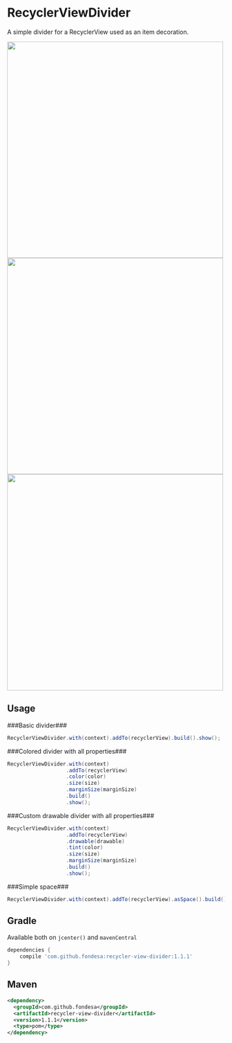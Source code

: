 RecyclerViewDivider
===============

A simple divider for a RecyclerView used as an item decoration.

<img src="https://raw.githubusercontent.com/Fondesa/RecyclerViewDivider/master/screenshot_1.png" height="500">
<img src="https://raw.githubusercontent.com/Fondesa/RecyclerViewDivider/master/screenshot_2.png" height="500">
<img src="https://raw.githubusercontent.com/Fondesa/RecyclerViewDivider/master/screenshot_3.png" height="500">

Usage
------

###Basic divider###
```java
RecyclerViewDivider.with(context).addTo(recyclerView).build().show();
```
###Colored divider with all properties###
```java
RecyclerViewDivider.with(context)
                   .addTo(recyclerView)
                   .color(color)
                   .size(size)
                   .marginSize(marginSize)
                   .build()
                   .show();
```
###Custom drawable divider with all properties###
```java
RecyclerViewDivider.with(context)
                   .addTo(recyclerView)
                   .drawable(drawable)
                   .tint(color)
                   .size(size)
                   .marginSize(marginSize)
                   .build()
                   .show();
```
###Simple space###
```java
RecyclerViewDivider.with(context).addTo(recyclerView).asSpace().build().show();
```

Gradle
------
Available both on ```jcenter()``` and ```mavenCentral```
```gradle
dependencies {
    compile 'com.github.fondesa:recycler-view-divider:1.1.1'
}
```

Maven
------
```xml
<dependency>
  <groupId>com.github.fondesa</groupId>
  <artifactId>recycler-view-divider</artifactId>
  <version>1.1.1</version>
  <type>pom</type>
</dependency>
```